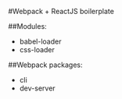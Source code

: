 #Webpack + ReactJS boilerplate

##Modules:
* babel-loader
* css-loader

##Webpack packages:
* cli
* dev-server
